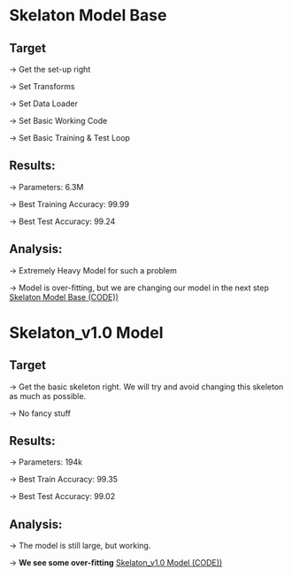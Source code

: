 # Skelaton Model Base
## Target
-> Get the set-up right

-> Set Transforms

-> Set Data Loader

-> Set Basic Working Code

-> Set Basic Training  & Test Loop

## Results:

-> Parameters: 6.3M

-> Best Training Accuracy: 99.99

-> Best Test Accuracy: 99.24

## Analysis:

-> Extremely Heavy Model for such a problem

-> Model is over-fitting, but we are changing our model in the next step [Skelaton Model Base (CODE))](https://github.com/darshanvjani/Awesome-Pytorch/blob/main/EVAI6/Code%20Drill%20Down%20(Model%20Building)/Skeleton_Model.ipynb)

# Skelaton_v1.0 Model 
## Target

-> Get the basic skeleton right. We will try and avoid changing this skeleton as much as possible. 

-> No fancy stuff

## Results:

-> Parameters: 194k

-> Best Train Accuracy: 99.35

-> Best Test Accuracy: 99.02

## Analysis:

-> The model is still large, but working. 

-> **We see some over-fitting** [Skelaton_v1.0 Model (CODE))](https://github.com/darshanvjani/Awesome-Pytorch/blob/main/EVAI6/Code%20Drill%20Down%20(Model%20Building)/Skeleton_Model_v1_0.ipynb)
